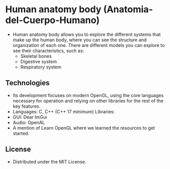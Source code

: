 # Human anatomy body (Anatomia-del-Cuerpo-Humano)
- Human anatomy body allows you to explore the different systems that make up the human body, where you can see the structure and organization of each one. There are different models you can explore to see their characteristics, such as:
  - Skeletal bones
  - Digestive system
  - Respiratory system

## Technologies
- Its development focuses on modern OpenGL, using the core languages ​​necessary for operation and relying on other libraries for the rest of the key features.
- Languages: C, C++ (C++ 17 minimum)
Libraries:
- GUI: Dear ImGui
- Audio: OpenAL
- A mention of Learn OpenGL where we learned the resources to get started.

## License
- Distributed under the MIT License.
